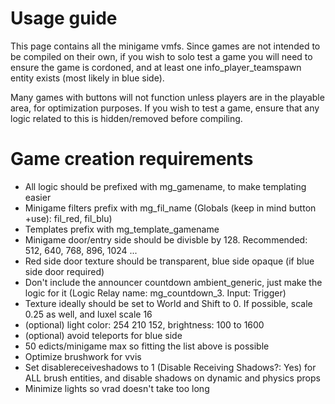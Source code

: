 # Usage guide
This page contains all the minigame vmfs. Since games are not intended to be compiled on their own, if you wish to solo test a game you will need to ensure the game is cordoned, and at least one info_player_teamspawn entity exists (most likely in blue side).

Many games with buttons will not function unless players are in the playable area, for optimization purposes. If you wish to test a game, ensure that any logic related to this is hidden/removed before compiling.

# Game creation requirements 
- All logic should be prefixed with mg_gamename, to make templating easier
- Minigame filters prefix with mg_fil_name (Globals (keep in mind button +use): fil_red, fil_blu)
- Templates prefix with mg_template_gamename
- Minigame door/entry side should be divisble by 128. Recommended: 512, 640, 768, 896, 1024 ...
- Red side door texture should be transparent, blue side opaque (if blue side door required)
- Don't include the announcer countdown ambient_generic, just make the logic for it (Logic Relay name: mg_countdown_3. Input: Trigger)
- Texture ideally should be set to World and Shift to 0. If possible, scale 0.25 as well, and luxel scale 16
- (optional) light color: 254 210 152, brightness: 100 to 1600
- (optional) avoid teleports for blue side
- 50 edicts/minigame max so fitting the list above is possible
- Optimize brushwork for vvis
- Set disablereceiveshadows to 1 (Disable Receiving Shadows?: Yes) for ALL brush entities, and disable shadows on dynamic and physics props
- Minimize lights so vrad doesn't take too long 
